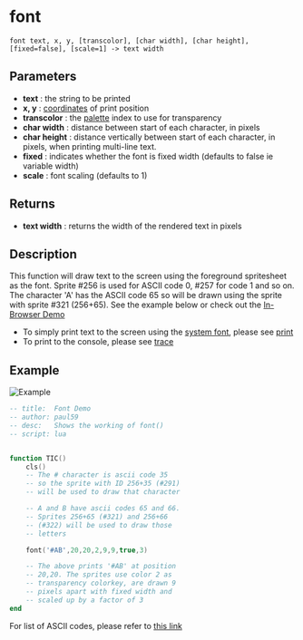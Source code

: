 # font

`font text, x, y, [transcolor], [char width], [char height], [fixed=false], [scale=1] -> text width`

## Parameters

* **text** : the string to be printed
* **x, y** : [coordinates](coordinate) of print position
* **transcolor** : the [palette](palette) index to use for transparency
* **char width** : distance between start of each character, in pixels
* **char height** : distance vertically between start of each character, in pixels, when printing multi-line text.
* **fixed** : indicates whether the font is fixed width (defaults to false ie variable width)
* **scale** : font scaling (defaults to 1)

## Returns

* **text width** : returns the width of the rendered text in pixels

## Description

This function will draw text to the screen using the foreground spritesheet as the font. Sprite #256 is used for ASCII code 0, #257 for code 1 and so on. The character 'A' has the ASCII code 65 so will be drawn using the sprite with sprite #321 (256+65). See the example below or check out the [In-Browser Demo](https://tic80.com/play?cart=20)

* To simply print text to the screen using the [system font](ram#font), please see [print](print)
* To print to the console, please see [trace](trace)


## Example

![Example](https://i.imgur.com/2DVaG8J.png)

``` lua
-- title:  Font Demo
-- author: paul59
-- desc:   Shows the working of font()
-- script: lua


function TIC()
	cls()
	-- The # character is ascii code 35
	-- so the sprite with ID 256+35 (#291)
	-- will be used to draw that character

	-- A and B have ascii codes 65 and 66.
	-- Sprites 256+65 (#321) and 256+66
	-- (#322) will be used to draw those
	-- letters

	font('#AB',20,20,2,9,9,true,3)

	-- The above prints '#AB' at position
	-- 20,20. The sprites use color 2 as
	-- transparency colorkey, are drawn 9
	-- pixels apart with fixed width and
	-- scaled up by a factor of 3
end
```
For list of ASCII codes, please refer to [this link](https://simple.m.wikipedia.org/wiki/ASCII#Extended_ASCII)